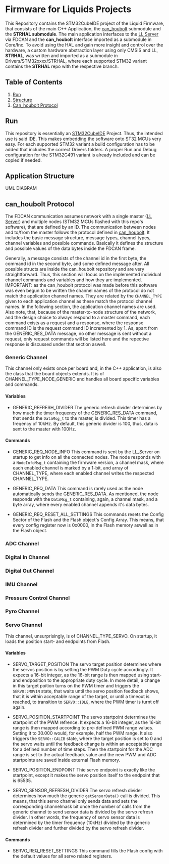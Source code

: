 # Firmware for Liquids Projects

This Repository contains the STM32CubeIDE project of the Liquid Firmware, that consists of the main C++ Application, the [can_houbolt](https://github.com/SpaceTeam/can_houbolt) submodule and the **STRHAL submodule**. The main application interfaces to the [LL Server](https://github.com/SpaceTeam/llserver_ecui_houbolt) via FDCAN and the **can_houbolt** interface imported as a submodule in Core/Inc. To avoid using the HAL and gain more insight and control over the hardware, a custom hardware abstraction layer using only CMSIS and LL, **STRHAL**, was written and imported as a submodule in Drivers/STM32xxxx/STRHAL, where each supported STM32 variant contains the **STRHAL** repo with the respective branch.

## Table of Contents  
1. [Run](#run)
2. [Structure](#application-structure)
3. [Can_houbolt Protocol](#can_houbolt-protocol)

## Run 
This repository is essentially an [STM32CubeIDE](https://www.st.com/en/development-tools/stm32cubeide.html) Project. Thus, the intended use is said IDE. This makes embedding the software onto ST32 MCUs very easy. For each supported STM32 variant a build configuration has to be added that includes the correct Drivers folders. A proper Run and Debug configuration for the STM32G491 variant is already included and can be copied if needed.

## Application Structure

UML DIAGRAM

## can_houbolt Protocol
The FDCAN communication assumes network with a single master ([LL Server](https://github.com/SpaceTeam/llserver_ecui_houbolt)) and multiple nodes (STM32 MCUs flashed with this repo's software), that are defined by an ID. The communication between nodes and to/from the master follows the protocol defined in [can_houbolt](https://github.com/SpaceTeam/can_houbolt). It includes the basic message structure, message types, channel types, channel variables and possible commands. Basically it defines the structure and possible values of the data bytes inside the FDCAN frame.

Generally, a message consists of the channel id in the first byte, the command id in the second byte, and some defined message after. All possible structs are inside the can_houbolt repository and are very straightforward. Thus, this section will focus on the implemented individual channel commands and variables and how they are implemented. IMPORTANT: as the can_houbolt protocol was made before this software was even begun to be written the channel names of the protocol do not match the application channel names. They are related by the `CHANNEL_TYPE` given to each application channel as these match the protocol channel names. In the following section, the application channel names are used. Also note, that, because of the master-to-node structure of the network, and the design choice to always respond to a master command, each command exists as a request and a response, where the response command ID is the request command ID incremented by 1. As, apart from the GENERIC_RES_DATA message, no other message is sent without a request, only request commands will be listed here and the repective response is discussed under that section aswell.

### Generic Channel
This channel only exists once per board and, in the C++ application, is also the class that the board objects extends. It is of CHANNEL_TYPE_NODE_GENERIC and handles all board specific variables and commands.
#### Variables
- GENERIC_REFRESH_DIVIDER
The generic refresh divider determines by how much the timer frequency of the GENERIC_RES_DATA command, that sends the `DataMsg_t` to the master, is divided. This timer has a freqency of 10kHz. By default, this generic divider is 100, thus, data is sent to the master with 100Hz. 

#### Commands
- GENERIC_REQ_NODE_INFO
This command is sent by the LL_Server on startup to get info on all the connected nodes. The node responds with a `NodeInfoMsg_t` containing the firmware version, a channel mask, where each enabled channel is marked by a 1-bit, and array of CHANNEL_TYPE, where each enabled channel writes the respected CHANNEL_TYPE.

- GENERIC_REQ_DATA
This command is rarely used as the node automatically sends the GENERIC_RES_DATA. As mentioned, the node responds with the `DataMsg_t` containing, again, a channel mask, and a byte array, where every enabled channel appends it's data bytes.

- GENERIC_REQ_RESET_ALL_SETTINGS
This commands resets the Config Sector of the Flash and the Flash object's Config Array. This means, that every config register now is 0x0000, in the Flash memory aswell as in the Flash object.

### ADC Channel

### Digital In Channel

### Digital Out Channel

### IMU Channel

### Pressure Control Channel

### Pyro Channel

### Servo Channel
This channel, unsurprisingly, is of CHANNEL_TYPE_SERVO. On startup, it loads the position start- and endpoints from Flash.
#### Variables
- SERVO_TARGET_POSITION
The servo target position determines where the servos position is by setting the PWM Duty cycle accordingly. It expects a 16-bit integer, as the 16-bit range is then mapped using start- and endposition to the appropriate duty cycle. In more detail, a change in this target poition turns on the PWM timer and triggers the `SERVO::MOVIN` state, that waits until the servo position feedback shows, that it is within acceptable range of the target, or until a timeout is reached, to transition to `SERVO::IDLE`, where the PWM timer is turnt off again.

- SERVO_POSITION_STARTPOINT
The servo startpoint determines the startpoint of the PWM refrence. It expects a 16-bit integer, as the 16-bit range is then mapped according to pre-defined PWM range values. Setting it to 30.000 would, for example, half the PWM range. It also triggers the `SERVO::CALIB` state, where the target position is set to 0 and the servo waits until the feedback change is within an acceptable range for a defined number of time steps. Then the startpoint for the ADC range is set to the actual feedback value and the new PWM and ADC startpoints are saved inside external Flash memory.

- SERVO_POSITION_ENDPOINT
Thie servo endpoint is exactly like the startpoint, except it makes the servo position itself to the endpoint that is 65535. 

- SERVO_SENSOR_REFRESH_DIVIDER
The servo refresh divider determines how much the generic `getSensorData()` call is divided. This means, that this servo channel only sends data and sets the corresponding channelmask bit once the number of calls from the generic channel to send sensor data is divided by the servo refresh divider. In other words, the frequency of servo sensor data is determined by the timer frequency (10kHz) divided by the generic refresh divider and further divided by the servo refresh divider.

#### Commands
- SERVO_REQ_RESET_SETTINGS
This command fills the Flash config with the default values for all servo related registers.
